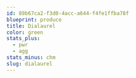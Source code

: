 ```yaml
---
id: 89b67ca2-f3d0-4acc-a644-f4fe1ffba78f
blueprint: produce
title: Dialaurel
color: green
stats_plus:
  - pwr
  - agg
stats_minus: chm
slug: dialaurel
---
```

